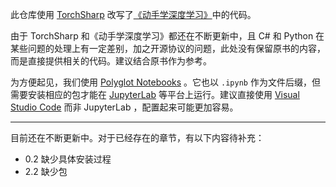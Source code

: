 此仓库使用 [TorchSharp](https://github.com/dotnet/TorchSharp) 改写了[《动手学深度学习》](https://github.com/d2l-ai/d2l-zh)中的代码。

由于 TorchSharp 和《动手学深度学习》都还在不断更新中，且 C# 和 Python 在某些问题的处理上有一定差别，加之开源协议的问题，此处没有保留原书的内容，而是直接提供相关的代码。建议结合原书作为参考。

为方便起见，我们使用 [Polyglot Notebooks](https://marketplace.visualstudio.com/items?itemName=ms-dotnettools.dotnet-interactive-vscode) 。它也以 `.ipynb` 作为文件后缀，但需要安装相应的包才能在 [JupyterLab](https://jupyterlab.readthedocs.io/en/stable/index.html) 等平台上运行。建议直接使用 [Visual Studio Code](https://code.visualstudio.com/) 而非 JupyterLab ，配置起来可能更加容易。

---

目前还在不断更新中。对于已经存在的章节，有以下内容待补充：

- 0.2 缺少具体安装过程
- 2.2 缺少包
